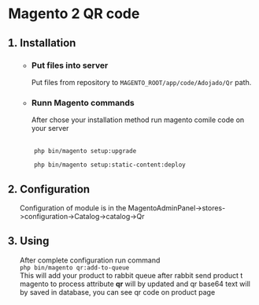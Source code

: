 <h1>Magento 2 QR code</h1>
<ol>
    <h2><li>Installation</li></h2>
    <ul>
        <h3><li>Put files into server</li></h3> 
        Put files from repository to 
        <code>MAGENTO_ROOT/app/code/Adojado/Qr</code>
        path.
        <h3><li>Runn Magento commands</li></h3>
After chose your installation method run magento comile code on your server    
</ul>
<br />
<code>
    php bin/magento setup:upgrade <br />
    php bin/magento setup:static-content:deploy
</code>
<h2><li>Configuration</li></h2>
Configuration of module is in the MagentoAdminPanel->stores->configuration->Catalog->catalog->Qr
<h2><li>Using</li></h2>
After complete configuration run command <br>
<code>php bin/magento qr:add-to-queue</code>
<br>
This will add your product to rabbit queue after rabbit send product t magento to process attribute <b>qr</b> will by updated and qr base64 text will by saved in database, you can see qr code on product page
</ol>
